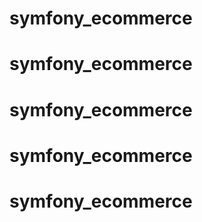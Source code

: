 # symfony_ecommerce
# symfony_ecommerce
# symfony_ecommerce
# symfony_ecommerce
# symfony_ecommerce
